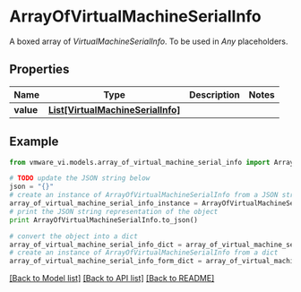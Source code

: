# ArrayOfVirtualMachineSerialInfo

A boxed array of *VirtualMachineSerialInfo*. To be used in *Any* placeholders. 

## Properties
Name | Type | Description | Notes
------------ | ------------- | ------------- | -------------
**value** | [**List[VirtualMachineSerialInfo]**](VirtualMachineSerialInfo.md) |  | 

## Example

```python
from vmware_vi.models.array_of_virtual_machine_serial_info import ArrayOfVirtualMachineSerialInfo

# TODO update the JSON string below
json = "{}"
# create an instance of ArrayOfVirtualMachineSerialInfo from a JSON string
array_of_virtual_machine_serial_info_instance = ArrayOfVirtualMachineSerialInfo.from_json(json)
# print the JSON string representation of the object
print ArrayOfVirtualMachineSerialInfo.to_json()

# convert the object into a dict
array_of_virtual_machine_serial_info_dict = array_of_virtual_machine_serial_info_instance.to_dict()
# create an instance of ArrayOfVirtualMachineSerialInfo from a dict
array_of_virtual_machine_serial_info_form_dict = array_of_virtual_machine_serial_info.from_dict(array_of_virtual_machine_serial_info_dict)
```
[[Back to Model list]](../README.md#documentation-for-models) [[Back to API list]](../README.md#documentation-for-api-endpoints) [[Back to README]](../README.md)


